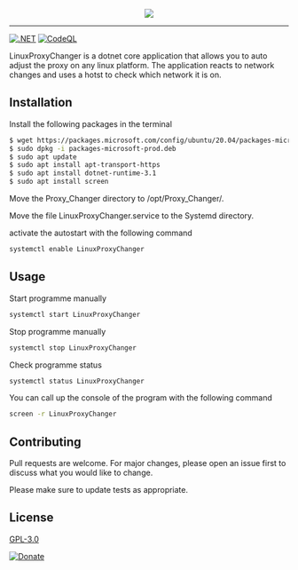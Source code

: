 <p align="center">
  <img src="https://github.com/First-Coder/LinuxProxyChanger/assets/13957661/9117f5f6-ca11-4bd7-92f1-b4043d1a0140">
</p>

---

[![.NET](https://github.com/First-Coder/LinuxProxyChanger/actions/workflows/dotnet.yml/badge.svg)](https://github.com/First-Coder/LinuxProxyChanger/actions/workflows/dotnet.yml)
[![CodeQL](https://github.com/First-Coder/LinuxProxyChanger/actions/workflows/codeql-analysis.yml/badge.svg)](https://github.com/First-Coder/LinuxProxyChanger/actions/workflows/codeql-analysis.yml)

LinuxProxyChanger is a dotnet core application that allows you to auto adjust the proxy on any linux platform. The application reacts to network changes and uses a hotst to check which network it is on.

## Installation

Install the following packages in the terminal

```bash
$ wget https://packages.microsoft.com/config/ubuntu/20.04/packages-microsoft-prod.deb
$ sudo dpkg -i packages-microsoft-prod.deb
$ sudo apt update
$ sudo apt install apt-transport-https
$ sudo apt install dotnet-runtime-3.1
$ sudo apt install screen
```

Move the Proxy_Changer directory to /opt/Proxy_Changer/.

Move the file LinuxProxyChanger.service to the Systemd directory.

activate the autostart with the following command

```bash
systemctl enable LinuxProxyChanger
```

## Usage

Start programme manually
```bash
systemctl start LinuxProxyChanger
```

Stop programme manually
```bash
systemctl stop LinuxProxyChanger
```

Check programme status
```bash
systemctl status LinuxProxyChanger
```

You can call up the console of the program with the following command

```bash
screen -r LinuxProxyChanger
```
## Contributing
Pull requests are welcome. For major changes, please open an issue first to discuss what you would like to change.

Please make sure to update tests as appropriate.

## License
[GPL-3.0](https://choosealicense.com/licenses/gpl-3.0/)

[![Donate](https://img.shields.io/badge/Donate-PayPal-green.svg)](https://www.paypal.com/donate?hosted_button_id=8PBF4BN7R46TE)
